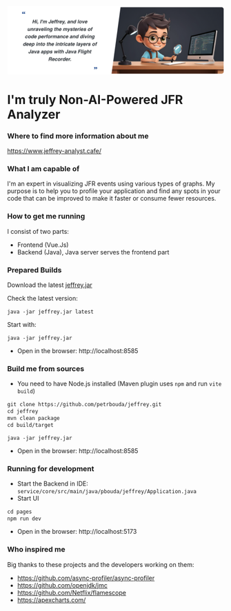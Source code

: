 <p align="center">
  <img src="static/header.png" />
</p>

# I'm truly Non-AI-Powered JFR Analyzer

### Where to find more information about me

https://www.jeffrey-analyst.cafe/

### What I am capable of

I'm an expert in visualizing JFR events using various types of graphs. My purpose is to help you to profile 
your application and find any spots in your code that can be improved to make it faster or consume fewer resources. 

### How to get me running

I consist of two parts: 
- Frontend (Vue.Js)
- Backend (Java), Java server serves the frontend part 

### Prepared Builds

Download the latest [jeffrey.jar](https://github.com/petrbouda/jeffrey/releases/latest/download/jeffrey.jar)

Check the latest version:
```
java -jar jeffrey.jar latest
```

Start with:
```
java -jar jeffrey.jar
```

- Open in the browser: http://localhost:8585

### Build me from sources

- You need to have Node.js installed (Maven plugin uses `npm` and run `vite build`)

```
git clone https://github.com/petrbouda/jeffrey.git
cd jeffrey
mvn clean package
cd build/target
```

```
java -jar jeffrey.jar
```

- Open in the browser: http://localhost:8585

### Running for development

- Start the Backend in IDE: `service/core/src/main/java/pbouda/jeffrey/Application.java`
- Start UI

```
cd pages
npm run dev
```

- Open in the browser: http://localhost:5173

### Who inspired me

Big thanks to these projects and the developers working on them:
- https://github.com/async-profiler/async-profiler
- https://github.com/openjdk/jmc
- https://github.com/Netflix/flamescope
- https://apexcharts.com/
